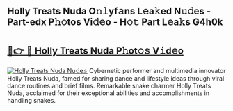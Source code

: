 ## Holly Treats Nuda O𝚗𝚕yf𝚊ns L𝚎a𝚔ed N𝚞𝚍es - Part-edx P𝚑𝚘tos Vi𝚍𝚎o - H𝚘𝚝 Part L𝚎a𝚔s G4h0k

# <h2><a href="http://kf5y8w.oniu.top/?m=Holly+Treats+Nuda">🔗👉 🔴 Holly Treats Nuda P𝚑ot𝚘𝚜 V𝚒d𝚎o</a></h2>

[![Holly Treats Nuda Nu𝚍e𝚜](https://i.imgur.com/0qMVB7G.gif)](http://kf5y8w.oniu.top/?m=Holly+Treats+Nuda)
Cybernetic performer and multimedia innovator Holly Treats Nuda, famed for sharing dance and lifestyle ideas through viral dance routines and brief films. Remarkable snake charmer Holly Treats Nuda, acclaimed for their exceptional abilities and accomplishments in handling snakes.  
